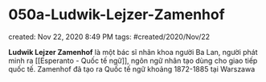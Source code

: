 # 050a-Ludwik-Lejzer-Zamenhof

created: Nov 22, 2020 8:49 PM
tags: #created/2020/Nov/22

**Ludwik Lejzer Zamenhof** là một bác sĩ nhãn khoa người Ba Lan, người phát minh ra [[Esperanto - Quốc tế  ngữ]], ngôn ngữ nhân tạo dùng cho giao tiếp quốc tế. Zamenhof đã tạo ra Quốc tế ngữ khoảng 1872-1885 tại Warszawa